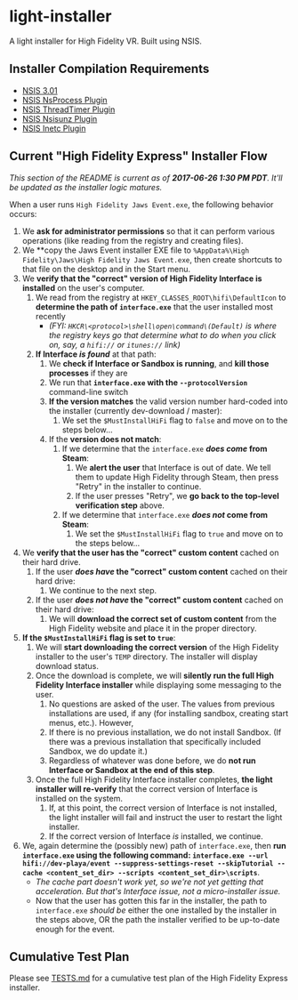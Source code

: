 # light-installer
A light installer for High Fidelity VR. Built using NSIS.

## Installer Compilation Requirements
- [NSIS 3.01](http://nsis.sourceforge.net/Download)
- [NSIS NsProcess Plugin](http://nsis.sourceforge.net/NsProcess_plugin)
- [NSIS ThreadTimer Plugin](http://nsis.sourceforge.net/ThreadTimer_plug-in)
- [NSIS Nsisunz Plugin](http://nsis.sourceforge.net/Nsisunz_plug-in)
- [NSIS Inetc Plugin](http://nsis.sourceforge.net/Inetc_plug-in)

## Current "High Fidelity Express" Installer Flow
_This section of the README is current as of **2017-06-26 1:30 PM PDT**. It'll be updated as the installer logic matures._

When a user runs `High Fidelity Jaws Event.exe`, the following behavior occurs:
1. We **ask for administrator permissions** so that it can perform various operations (like reading from the registry and creating files).
2. We **copy the Jaws Event installer EXE file to `%AppData%\High Fidelity\Jaws\High Fidelity Jaws Event.exe`, then create shortcuts to that file on the desktop and in the Start menu.
3. We **verify that the "correct" version of High Fidelity Interface is installed** on the user's computer.
    1. We read from the registry at `HKEY_CLASSES_ROOT\hifi\DefaultIcon` to **determine the path of `interface.exe`** that the user installed most recently
        - _(FYI: `HKCR\<protocol>\shell\open\command\(Default)` is where the registry keys go that determine what to do when you click on, say, a `hifi://` or `itunes://` link)_
    2. **If Interface _is found_** at that path:
        1. We **check if Interface or Sandbox is running**, and **kill those processes** if they are
        2. We run that **`interface.exe` with the `--protocolVersion`** command-line switch
        3. **If the version matches** the valid version number hard-coded into the installer (currently dev-download / master):
            1. We set the `$MustInstallHiFi` flag to `false` and move on to the steps below...
        4. If the **version does not match**:
            1. If we determine that the `interface.exe` **_does come_ from Steam**:
                1. We **alert the user** that Interface is out of date. We tell them to update High Fidelity through Steam, then press "Retry" in the installer to continue.
                2. If the user presses "Retry", we **go back to the top-level verification step** above.
            2. If we determine that `interface.exe` **_does not_ come from Steam**:
                1. We set the `$MustInstallHiFi` flag to `true` and move on to the steps below...
4. We **verify that the user has the "correct" custom content** cached on their hard drive.
    1. If the user **_does have_ the "correct" custom content** cached on their hard drive:
        1. We continue to the next step.
    2. If the user **_does not have_ the "correct" custom content** cached on their hard drive:
        1. We will **download the correct set of custom content** from the High Fidelity website and place it in the proper directory.
5. **If the `$MustInstallHiFi` flag is set to `true`**:
    1. We will **start downloading the correct version** of the High Fidelity installer to the user's `TEMP` directory. The installer will display download status.
    2. Once the download is complete, we will **silently run the full High Fidelity Interface installer** while displaying some messaging to the user.
       1. No questions are asked of the user. The values from previous installations are used, if any (for installing sandbox, creating start menus, etc.). However,
       2. If there is no previous installation, we do not install Sandbox. (If there was a previous installation that specifically included Sandbox, we do update it.)
       3. Regardless of whatever was done before, we do **not run Interface or Sandbox at the end of this step**.
    3. Once the full High Fidelity Interface installer completes, **the light installer will re-verify** that the correct version of Interface is installed on the system.
        1. If, at this point, the correct version of Interface is not installed, the light installer will fail and instruct the user to restart the light installer.
        2. If the correct version of Interface _is_ installed, we continue.
6. We, again determine the (possibly new) path of `interface.exe`, then **run `interface.exe` using the following command: `interface.exe --url hifi://dev-playa/event --suppress-settings-reset --skipTutorial --cache <content_set_dir> --scripts <content_set_dir>\scripts`**.
    - _The cache part doesn't work yet, so we're not yet getting that acceleration. But that's Interface issue, not a micro-installer issue._
    - Now that the user has gotten this far in the installer, the path to `interface.exe` _should be_ either the one installed by the installer in the steps above, OR the path the installer verified to be up-to-date enough for the event.

## Cumulative Test Plan
Please see [TESTS.md](TESTS.md) for a cumulative test plan of the High Fidelity Express installer.
